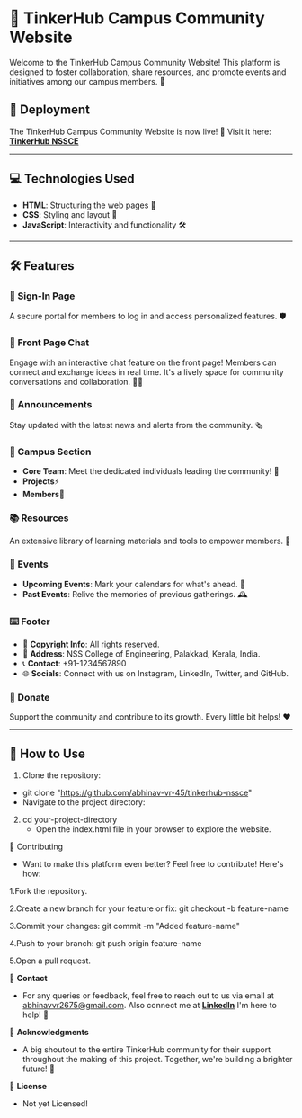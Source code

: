 # 🌟 TinkerHub Campus Community Website

Welcome to the TinkerHub Campus Community Website! This platform is designed to foster collaboration, share resources, and promote events and initiatives among our campus members. 🚀

## 🚀 Deployment

The TinkerHub Campus Community Website is now live! 🎉 Visit it here: **[TinkerHub NSSCE](https://tinkerhub-nssce.vercel.app/)**

---

## 💻 Technologies Used
- **HTML**: Structuring the web pages 📜
- **CSS**: Styling and layout 🎨
- **JavaScript**: Interactivity and functionality 🛠️

---

## 🛠️ Features

### 🔐 Sign-In Page
A secure portal for members to log in and access personalized features. 🛡️

### 💬 Front Page Chat
Engage with an interactive chat feature on the front page! Members can connect and exchange ideas in real time. It's a lively space for community conversations and collaboration. 💬✨

### 📢 Announcements
Stay updated with the latest news and alerts from the community. 🗞️

### 🏫 Campus Section
- **Core Team**: Meet the dedicated individuals leading the community! 🌟
- **Projects**⚡
- **Members**👥

### 📚 Resources
An extensive library of learning materials and tools to empower members. 📖

### 🎉 Events
- **Upcoming Events**: Mark your calendars for what's ahead. 📅
- **Past Events**: Relive the memories of previous gatherings. 🕰️

### ⌨️ Footer
- 📜 **Copyright Info**: All rights reserved. 
- 📍 **Address**: NSS College of Engineering, Palakkad, Kerala, India. 
- 📞 **Contact**: +91-1234567890 
- 🌐 **Socials**: Connect with us on Instagram, LinkedIn, Twitter, and GitHub.

### 💌 Donate
Support the community and contribute to its growth. Every little bit helps! ❤️

---

## 🚀 How to Use

1. Clone the repository:  
  - git clone "https://github.com/abhinav-vr-45/tinkerhub-nssce"
  - Navigate to the project directory:
   
2. cd your-project-directory
   - Open the index.html file in your browser to explore the website.

🌟 Contributing
- Want to make this platform even better? Feel free to contribute! Here's how:

1.Fork the repository.

2.Create a new branch for your feature or fix:
  git checkout -b feature-name
  
3.Commit your changes:
  git commit -m "Added feature-name"

4.Push to your branch:
  git push origin feature-name

5.Open a pull request.

📧 **Contact**
- For any queries or feedback, feel free to reach out to us via email at abhinavvr2675@gmail.com. 
Also connect me at **[LinkedIn](https://www.linkedin.com/in/abhinavvr )**
I'm here to help! 🌈

🙌 **Acknowledgments**
- A big shoutout to the entire TinkerHub community for their support throughout the making of this project. Together, we're building a brighter future! 🌟

🤝 **License**
- Not yet Licensed!
